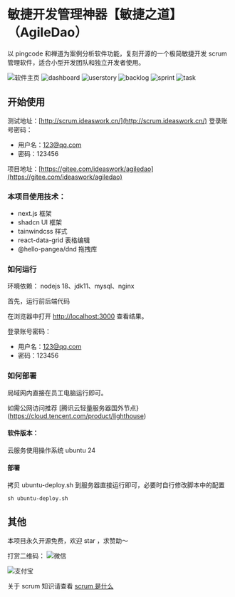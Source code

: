 # 敏捷开发管理神器【敏捷之道】（AgileDao）

以 pingcode 和禅道为案例分析软件功能，复刻开源的一个极简敏捷开发 scrum 管理软件，适合小型开发团队和独立开发者使用。

![软件主页](home.png)
![dashboard](dashboard.png)
![userstory](userstory.png)
![backlog](backlog.png)
![sprint](sprint.png)
![task](task.png)


## 开始使用

测试地址：[http://scrum.ideaswork.cn/](http://scrum.ideaswork.cn/)
登录账号密码：

- 用户名：123@qq.com
- 密码：123456

项目地址：[https://gitee.com/ideaswork/agiledao](https://gitee.com/ideaswork/agiledao)

### 本项目使用技术：

- next.js 框架
- shadcn UI 框架
- tainwindcss 样式
- react-data-grid 表格编辑
- @hello-pangea/dnd 拖拽库

### 如何运行

环境依赖： nodejs 18、jdk11、mysql、nginx

首先，运行前后端代码

在浏览器中打开 [http://localhost:3000](http://localhost:3000) 查看结果。

登录账号密码：

- 用户名：123@qq.com
- 密码：123456

### 如何部署

局域网内直接在员工电脑运行即可。

如需公网访问推荐 [腾讯云轻量服务器国外节点}(https://cloud.tencent.com/product/lighthouse)

#### 软件版本：

云服务使用操作系统 ubuntu 24

#### 部署

拷贝 ubuntu-deploy.sh 到服务器直接运行即可，必要时自行修改脚本中的配置

```
sh ubuntu-deploy.sh
```

## 其他

本项目永久开源免费，欢迎 star ，求赞助～

打赏二维码：
![微信](wechatpay.png)

![支付宝](alipay.png)




关于 scrum 知识请查看 [scrum 是什么](./scrum.md)